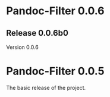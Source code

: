# Pandoc-Filter 0.0.6
## Release 0.0.6b0
Version 0.0.6

# Pandoc-Filter 0.0.5
The basic release of the project.